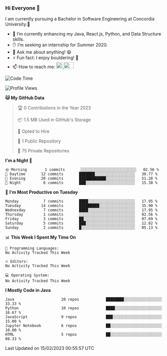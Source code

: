 ### Hi Everyone 👋
I am currently pursuing a Bachelor in Software Engineering at Concordia University.🏫

- 🌱 I’m currently enhancing my Java, React.js, Python, and Data Structure skills.
- ✋ I’m seeking an internship for Summer 2020.
- 💬 Ask me about anything! 😄
- ⚡ Fun fact: I enjoy bouldering! 🧗‍
- 📫 How to reach me: <a href="https://www.linkedin.com/in/siu-tong-ye/" target="_blank"> <img width="20px" width="32" src="https://cdn.jsdelivr.net/npm/simple-icons@v3/icons/linkedin.svg" /> </a> <a href="mailto:SiuTongYe@gmail.com" target="_blank"> <img height="20" width="32" src="https://cdn.jsdelivr.net/npm/simple-icons@v3/icons/gmail.svg" /> </a>

<!--START_SECTION:waka-->
![Code Time](http://img.shields.io/badge/Code%20Time-278%20hrs%201%20min-blue)

![Profile Views](http://img.shields.io/badge/Profile%20Views-0-blue)

**🐱 My GitHub Data** 

> 🏆 0 Contributions in the Year 2023
 > 
> 📦 1.5 MB Used in GitHub's Storage 
 > 
> 💼 Opted to Hire
 > 
> 📜 1 Public Repository 
 > 
> 🔑 75 Private Repositories  
 > 
**I'm a Night 🦉** 

```text
🌞 Morning        1 commits       ░░░░░░░░░░░░░░░░░░░░░░░░░   02.56 % 
🌆 Daytime       12 commits       ███████░░░░░░░░░░░░░░░░░░   30.77 % 
🌃 Evening       20 commits       ████████████░░░░░░░░░░░░░   51.28 % 
🌙 Night          6 commits       ███░░░░░░░░░░░░░░░░░░░░░░   15.38 % 

```
📅 **I'm Most Productive on Tuesday** 

```text
Monday           7 commits       ████░░░░░░░░░░░░░░░░░░░░░   17.95 % 
Tuesday         14 commits       █████████░░░░░░░░░░░░░░░░   35.90 % 
Wednesday        7 commits       ████░░░░░░░░░░░░░░░░░░░░░   17.95 % 
Thursday         1 commits       ░░░░░░░░░░░░░░░░░░░░░░░░░   02.56 % 
Friday           3 commits       ██░░░░░░░░░░░░░░░░░░░░░░░   07.69 % 
Saturday         5 commits       ███░░░░░░░░░░░░░░░░░░░░░░   12.82 % 
Sunday           2 commits       █░░░░░░░░░░░░░░░░░░░░░░░░   05.13 % 

```


📊 **This Week I Spent My Time On** 

```text
💬 Programming Languages: 
No Activity Tracked This Week

🔥 Editors: 
No Activity Tracked This Week

💻 Operating System: 
No Activity Tracked This Week

```

**I Mostly Code in Java** 

```text
Java                     20 repos            ████████░░░░░░░░░░░░░░░░░   33.33 % 
Python                   10 repos            ████░░░░░░░░░░░░░░░░░░░░░   16.67 % 
JavaScript               9 repos             ███░░░░░░░░░░░░░░░░░░░░░░   15.00 % 
Jupyter Notebook         6 repos             ██░░░░░░░░░░░░░░░░░░░░░░░   10.00 % 
HTML                     5 repos             ██░░░░░░░░░░░░░░░░░░░░░░░   08.33 % 

```



 Last Updated on 15/02/2023 00:55:57 UTC
<!--END_SECTION:waka-->
